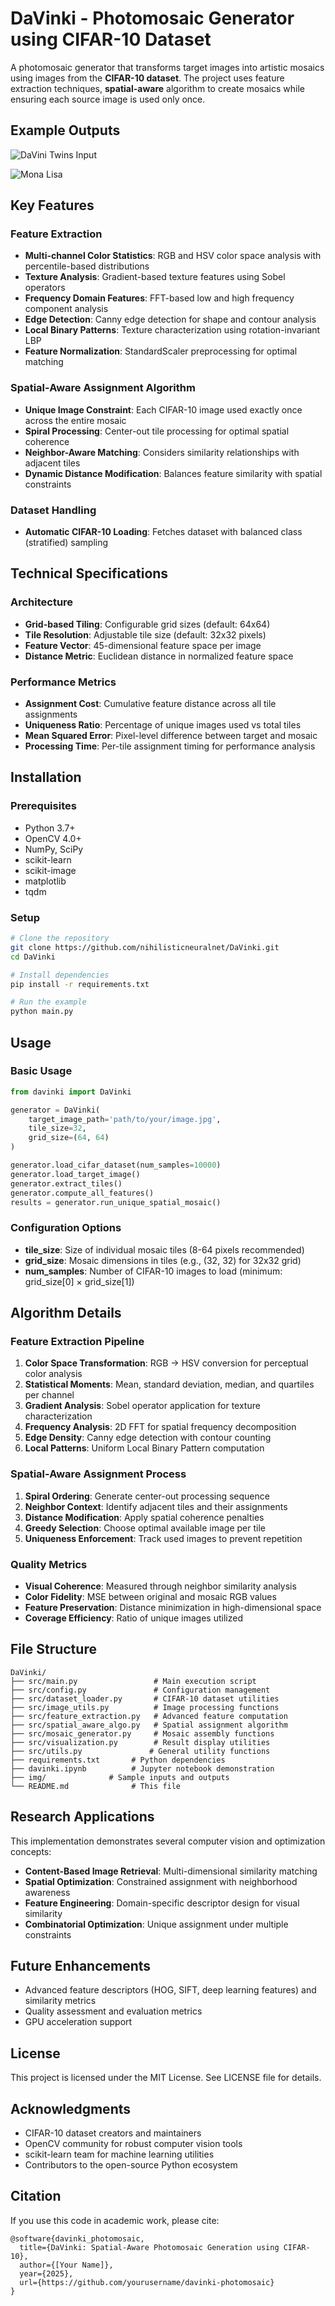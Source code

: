 # DaVinki - Photomosaic Generator using CIFAR-10 Dataset

A  photomosaic generator that transforms target images into artistic mosaics using images from the **CIFAR-10 dataset**. The project uses feature extraction techniques, **spatial-aware** algorithm to create mosaics while ensuring each source image is used only once.

## Example Outputs

![DaVini Twins Input](/img/davinki_output.png)


![Mona Lisa](/img/mona_output.png) 


## Key Features

### Feature Extraction
- **Multi-channel Color Statistics**: RGB and HSV color space analysis with percentile-based distributions
- **Texture Analysis**: Gradient-based texture features using Sobel operators
- **Frequency Domain Features**: FFT-based low and high frequency component analysis
- **Edge Detection**: Canny edge detection for shape and contour analysis
- **Local Binary Patterns**: Texture characterization using rotation-invariant LBP
- **Feature Normalization**: StandardScaler preprocessing for optimal matching

### Spatial-Aware Assignment Algorithm
- **Unique Image Constraint**: Each CIFAR-10 image used exactly once across the entire mosaic
- **Spiral Processing**: Center-out tile processing for optimal spatial coherence
- **Neighbor-Aware Matching**: Considers similarity relationships with adjacent tiles
- **Dynamic Distance Modification**: Balances feature similarity with spatial constraints

### Dataset Handling
- **Automatic CIFAR-10 Loading**: Fetches dataset with balanced class (stratified) sampling


## Technical Specifications

### Architecture
- **Grid-based Tiling**: Configurable grid sizes (default: 64x64)
- **Tile Resolution**: Adjustable tile size (default: 32x32 pixels)
- **Feature Vector**: 45-dimensional feature space per image
- **Distance Metric**: Euclidean distance in normalized feature space

### Performance Metrics
- **Assignment Cost**: Cumulative feature distance across all tile assignments
- **Uniqueness Ratio**: Percentage of unique images used vs total tiles
- **Mean Squared Error**: Pixel-level difference between target and mosaic
- **Processing Time**: Per-tile assignment timing for performance analysis

## Installation

### Prerequisites
- Python 3.7+
- OpenCV 4.0+
- NumPy, SciPy
- scikit-learn
- scikit-image
- matplotlib
- tqdm

### Setup
```bash
# Clone the repository
git clone https://github.com/nihilisticneuralnet/DaVinki.git
cd DaVinki

# Install dependencies
pip install -r requirements.txt

# Run the example
python main.py
```

## Usage

### Basic Usage
```python
from davinki import DaVinki

generator = DaVinki(
    target_image_path='path/to/your/image.jpg',
    tile_size=32,
    grid_size=(64, 64)
)

generator.load_cifar_dataset(num_samples=10000)
generator.load_target_image()
generator.extract_tiles()
generator.compute_all_features()
results = generator.run_unique_spatial_mosaic()
```

### Configuration Options
- **tile_size**: Size of individual mosaic tiles (8-64 pixels recommended)
- **grid_size**: Mosaic dimensions in tiles (e.g., (32, 32) for 32x32 grid)
- **num_samples**: Number of CIFAR-10 images to load (minimum: grid_size[0] × grid_size[1])


## Algorithm Details

### Feature Extraction Pipeline
1. **Color Space Transformation**: RGB → HSV conversion for perceptual color analysis
2. **Statistical Moments**: Mean, standard deviation, median, and quartiles per channel
3. **Gradient Analysis**: Sobel operator application for texture characterization
4. **Frequency Analysis**: 2D FFT for spatial frequency decomposition
5. **Edge Density**: Canny edge detection with contour counting
6. **Local Patterns**: Uniform Local Binary Pattern computation

### Spatial-Aware Assignment Process
1. **Spiral Ordering**: Generate center-out processing sequence
2. **Neighbor Context**: Identify adjacent tiles and their assignments
3. **Distance Modification**: Apply spatial coherence penalties
4. **Greedy Selection**: Choose optimal available image per tile
5. **Uniqueness Enforcement**: Track used images to prevent repetition

### Quality Metrics
- **Visual Coherence**: Measured through neighbor similarity analysis
- **Color Fidelity**: MSE between original and mosaic RGB values
- **Feature Preservation**: Distance minimization in high-dimensional space
- **Coverage Efficiency**: Ratio of unique images utilized

## File Structure

```
DaVinki/
├── src/main.py                 # Main execution script
├── src/config.py               # Configuration management
├── src/dataset_loader.py       # CIFAR-10 dataset utilities
├── src/image_utils.py          # Image processing functions
├── src/feature_extraction.py   # Advanced feature computation
├── src/spatial_aware_algo.py   # Spatial assignment algorithm
├── src/mosaic_generator.py     # Mosaic assembly functions
├── src/visualization.py        # Result display utilities
├── src/utils.py               # General utility functions
├── requirements.txt       # Python dependencies
├── davinki.ipynb          # Jupyter notebook demonstration
├── img/              # Sample inputs and outputs
└── README.md              # This file
```


## Research Applications

This implementation demonstrates several computer vision and optimization concepts:
- **Content-Based Image Retrieval**: Multi-dimensional similarity matching
- **Spatial Optimization**: Constrained assignment with neighborhood awareness
- **Feature Engineering**: Domain-specific descriptor design for visual similarity
- **Combinatorial Optimization**: Unique assignment under multiple constraints

## Future Enhancements

- Advanced feature descriptors (HOG, SIFT, deep learning features) and similarity metrics
- Quality assessment and evaluation metrics
- GPU acceleration support


## License

This project is licensed under the MIT License. See LICENSE file for details.

## Acknowledgments

- CIFAR-10 dataset creators and maintainers
- OpenCV community for robust computer vision tools
- scikit-learn team for machine learning utilities
- Contributors to the open-source Python ecosystem

## Citation

If you use this code in academic work, please cite:
```
@software{davinki_photomosaic,
  title={DaVinki: Spatial-Aware Photomosaic Generation using CIFAR-10},
  author={[Your Name]},
  year={2025},
  url={https://github.com/yourusername/davinki-photomosaic}
}
```
